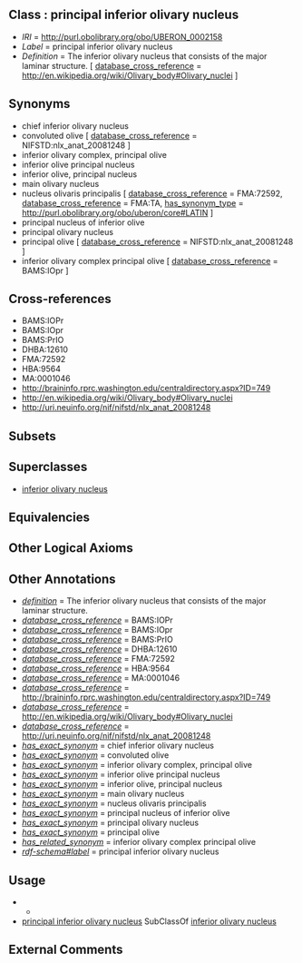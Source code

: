 
## Class : principal inferior olivary nucleus

 * *IRI* = http://purl.obolibrary.org/obo/UBERON_0002158
 * *Label* = principal inferior olivary nucleus
 * *Definition* = The inferior olivary nucleus that consists of the major laminar structure. [ [database_cross_reference](../../ef/oboInOwl#hasDbXref.md) = http://en.wikipedia.org/wiki/Olivary_body#Olivary_nuclei ]

## Synonyms

 * chief inferior olivary nucleus
 * convoluted olive [ [database_cross_reference](../../ef/oboInOwl#hasDbXref.md) = NIFSTD:nlx_anat_20081248 ]
 * inferior olivary complex, principal olive
 * inferior olive principal nucleus
 * inferior olive, principal nucleus
 * main olivary nucleus
 * nucleus olivaris principalis [ [database_cross_reference](../../ef/oboInOwl#hasDbXref.md) = FMA:72592, [database_cross_reference](../../ef/oboInOwl#hasDbXref.md) = FMA:TA, [has_synonym_type](../../pe/oboInOwl#hasSynonymType.md) = http://purl.obolibrary.org/obo/uberon/core#LATIN ]
 * principal nucleus of inferior olive
 * principal olivary nucleus
 * principal olive [ [database_cross_reference](../../ef/oboInOwl#hasDbXref.md) = NIFSTD:nlx_anat_20081248 ]
 * inferior olivary complex principal olive [ [database_cross_reference](../../ef/oboInOwl#hasDbXref.md) = BAMS:IOpr ]

## Cross-references

 * BAMS:IOPr
 * BAMS:IOpr
 * BAMS:PrIO
 * DHBA:12610
 * FMA:72592
 * HBA:9564
 * MA:0001046
 * http://braininfo.rprc.washington.edu/centraldirectory.aspx?ID=749
 * http://en.wikipedia.org/wiki/Olivary_body#Olivary_nuclei
 * http://uri.neuinfo.org/nif/nifstd/nlx_anat_20081248

## Subsets


## Superclasses

 * [inferior olivary nucleus](../../UBERON/44/UBERON_0007244.md)

## Equivalencies


## Other Logical Axioms


## Other Annotations

 * *[definition](../../IAO/15/IAO_0000115.md)* = The inferior olivary nucleus that consists of the major laminar structure.
 * *[database_cross_reference](../../ef/oboInOwl#hasDbXref.md)* = BAMS:IOPr
 * *[database_cross_reference](../../ef/oboInOwl#hasDbXref.md)* = BAMS:IOpr
 * *[database_cross_reference](../../ef/oboInOwl#hasDbXref.md)* = BAMS:PrIO
 * *[database_cross_reference](../../ef/oboInOwl#hasDbXref.md)* = DHBA:12610
 * *[database_cross_reference](../../ef/oboInOwl#hasDbXref.md)* = FMA:72592
 * *[database_cross_reference](../../ef/oboInOwl#hasDbXref.md)* = HBA:9564
 * *[database_cross_reference](../../ef/oboInOwl#hasDbXref.md)* = MA:0001046
 * *[database_cross_reference](../../ef/oboInOwl#hasDbXref.md)* = http://braininfo.rprc.washington.edu/centraldirectory.aspx?ID=749
 * *[database_cross_reference](../../ef/oboInOwl#hasDbXref.md)* = http://en.wikipedia.org/wiki/Olivary_body#Olivary_nuclei
 * *[database_cross_reference](../../ef/oboInOwl#hasDbXref.md)* = http://uri.neuinfo.org/nif/nifstd/nlx_anat_20081248
 * *[has_exact_synonym](../../ym/oboInOwl#hasExactSynonym.md)* = chief inferior olivary nucleus
 * *[has_exact_synonym](../../ym/oboInOwl#hasExactSynonym.md)* = convoluted olive
 * *[has_exact_synonym](../../ym/oboInOwl#hasExactSynonym.md)* = inferior olivary complex, principal olive
 * *[has_exact_synonym](../../ym/oboInOwl#hasExactSynonym.md)* = inferior olive principal nucleus
 * *[has_exact_synonym](../../ym/oboInOwl#hasExactSynonym.md)* = inferior olive, principal nucleus
 * *[has_exact_synonym](../../ym/oboInOwl#hasExactSynonym.md)* = main olivary nucleus
 * *[has_exact_synonym](../../ym/oboInOwl#hasExactSynonym.md)* = nucleus olivaris principalis
 * *[has_exact_synonym](../../ym/oboInOwl#hasExactSynonym.md)* = principal nucleus of inferior olive
 * *[has_exact_synonym](../../ym/oboInOwl#hasExactSynonym.md)* = principal olivary nucleus
 * *[has_exact_synonym](../../ym/oboInOwl#hasExactSynonym.md)* = principal olive
 * *[has_related_synonym](../../ym/oboInOwl#hasRelatedSynonym.md)* = inferior olivary complex principal olive
 * *[rdf-schema#label](../../el/rdf-schema#label.md)* = principal inferior olivary nucleus

## Usage

 * -
 * [principal inferior olivary nucleus](../../UBERON/58/UBERON_0002158.md) SubClassOf [inferior olivary nucleus](../../UBERON/44/UBERON_0007244.md)

## External Comments

